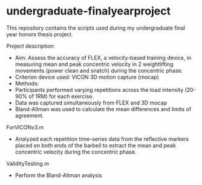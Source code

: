 # undergraduate-finalyearproject
This repository contains the scripts used during my undergraduate final year honors thesis project.

Project description:
- Aim: Assess the accuracy of FLEX, a velocity-based training device, in measuring mean and peak concentric velocity in 2 weightlifting movements (power clean and snatch) during the concentric phase.
- Criterion device used: VICON 3D motion capture (mocap)
- Methods:
- Participants performed varying repetitions across the load intensity (20-90% of 1RM) for each exercise.
- Data was captured simultaneously from FLEX and 3D mocap
- Bland-Altman was used to calculate the mean differences and limits of agreement.

ForVICONv3.m
- Analyzed each repetition time-series data from the reflective markers placed on both ends of the barbell to extract the mean and peak concentric velocity during the concentric phase.

ValidityTesting.m
- Perform the Bland-Altman analysis
